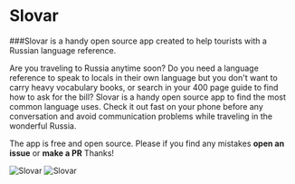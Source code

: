 # Slovar

###Slovar is a handy open source app created to help tourists with a Russian language reference.

Are you traveling to Russia anytime soon? Do you need a language reference to speak to locals in their own language but you don't want to carry heavy vocabulary books, or search in your 400 page guide to find how to ask for the bill?
Slovar is a handy open source app to find the most common language uses. Check it out fast on your phone before any conversation and avoid communication problems while traveling in the wonderful Russia.

The app is free and open source. Please if you find any mistakes **open an issue** or **make a PR** Thanks!

![Slovar](https://lh3.googleusercontent.com/mvidipCnBapQ92UTxsebr8qLhfVjRPo09TmHiTx8Dg176636bcQ93HIuU0IxuLYjS9k=h900-rw)
![Slovar](https://lh3.googleusercontent.com/yTiI8Dnyl3P0Bz0bA9kVS4hNW7ZIWqhPeDZ8FRaVJeabUziO0JJ0IyEAWCqUWTRZC1c=h900-rw)
